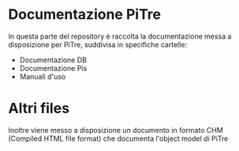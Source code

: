 # Documentazione PiTre

In questa parte del repository è raccolta la documentazione messa a disposizione per PiTre, suddivisa in specifiche cartelle: 

* Documentazione DB
* Documentazione Pis
* Manuali d'uso 


# Altri files
Inoltre viene messo a disposizione un documento in formato CHM (Compiled HTML file format) che documenta l'object model di PiTre
